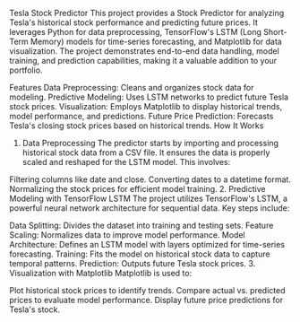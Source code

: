 Tesla Stock Predictor
This project provides a Stock Predictor for analyzing Tesla's historical stock performance and predicting future prices. It leverages Python for data preprocessing, TensorFlow's LSTM (Long Short-Term Memory) models for time-series forecasting, and Matplotlib for data visualization. The project demonstrates end-to-end data handling, model training, and prediction capabilities, making it a valuable addition to your portfolio.

Features
Data Preprocessing: Cleans and organizes stock data for modeling.
Predictive Modeling: Uses LSTM networks to predict future Tesla stock prices.
Visualization: Employs Matplotlib to display historical trends, model performance, and predictions.
Future Price Prediction: Forecasts Tesla's closing stock prices based on historical trends.
How It Works
1. Data Preprocessing
The predictor starts by importing and processing historical stock data from a CSV file. It ensures the data is properly scaled and reshaped for the LSTM model. This involves:

Filtering columns like date and close.
Converting dates to a datetime format.
Normalizing the stock prices for efficient model training.
2. Predictive Modeling with TensorFlow LSTM
The project utilizes TensorFlow's LSTM, a powerful neural network architecture for sequential data. Key steps include:

Data Splitting: Divides the dataset into training and testing sets.
Feature Scaling: Normalizes data to improve model performance.
Model Architecture: Defines an LSTM model with layers optimized for time-series forecasting.
Training: Fits the model on historical stock data to capture temporal patterns.
Prediction: Outputs future Tesla stock prices.
3. Visualization with Matplotlib
Matplotlib is used to:

Plot historical stock prices to identify trends.
Compare actual vs. predicted prices to evaluate model performance.
Display future price predictions for Tesla's stock.
